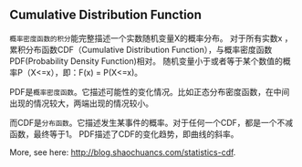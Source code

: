 ## Cumulative Distribution Function

`概率密度函数的积分`能完整描述一个实数随机变量X的概率分布。
对于所有实数x ，累积分布函数CDF（Cumulative Distribution Function），与概率密度函数PDF(Probability Density Function)相对。
随机变量小于或者等于某个数值的概率P（X<=x），即：F(x) = P(X<=x)。

PDF是`概率密度函数`。它描述可能性的变化情况。比如正态分布密度函数，在中间出现的情况较大，两端出现的情况较小。

而CDF是`分布函数`。它描述发生某事件的概率。对于任何一个CDF，都是一个不减函数，最终等于1。
PDF描述了CDF的变化趋势，即曲线的斜率。



More, see here: <http://blog.shaochuancs.com/statistics-cdf>.
